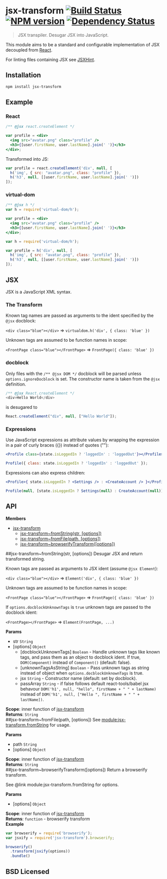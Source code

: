 # jsx-transform [![Build Status](http://img.shields.io/travis/alexmingoia/jsx-transform.svg?style=flat)](http://travis-ci.org/alexmingoia/jsx-transform) [![NPM version](http://img.shields.io/npm/v/jsx-transform.svg?style=flat)](https://npmjs.org/package/jsx-transform) [![Dependency Status](http://img.shields.io/david/alexmingoia/jsx-transform.svg?style=flat)](http://david-dm.org/alexmingoia/jsx-transform)

> JSX transpiler. Desugar JSX into JavaScript.

This module aims to be a standard and configurable implementation of JSX
decoupled from [React](https://github.com/facebook/react).

For linting files containing JSX see
[JSXHint](https://github.com/STRML/JSXHint).

## Installation

```sh
npm install jsx-transform
```

## Example

### React

```jsx
/** @jsx react.createElement */

var profile = <div>
  <img src="avatar.png" class="profile" />
  <h3>{[user.firstName, user.lastName].join(' ')}</h3>
</div>;
```

Transformed into JS:

```javascript
var profile = react.createElement('div', null, [
  h('img', { src: "avatar.png", class: "profile" }),
  h('h3', null, [[user.firstName, user.lastName].join(' ')])
]);
```

### virtual-dom

```jsx
/** @jsx h */
var h = require('virtual-dom/h');

var profile = <div>
  <img src="avatar.png" class="profile" />
  <h3>{[user.firstName, user.lastName].join(' ')}</h3>
</div>;
```

```javascript
var h = require('virtual-dom/h');

var profile = h('div', null, [
  h('img', { src: "avatar.png", class: "profile" }),
  h('h3', null, [[user.firstName, user.lastName].join(' ')])
]);
```

## JSX

JSX is a JavaScript XML syntax.

### The Transform

Known tag names are passed as arguments to the ident specified by the `@jsx`
docblock:

`<div class="blue"></div>` => `virtualdom.h('div', { class: 'blue' })`

Unknown tags are assumed to be function names in scope:

`<FrontPage class="blue"></FrontPage>` => `FrontPage({ class: 'blue' })`

### docblock

Only files with the `/** @jsx DOM */` docblock will be parsed unless
`options.ignoreDocblock` is set. The constructor name is taken from the `@jsx`
definition.

```javascript
/** @jsx React.createElement */
<div>Hello World</div>
```

is desugared to

```javascript
React.createElement("div", null, ["Hello World"]);
```

### Expressions

Use JavaScript expressions as attribute values by wrapping the expression in a
pair of curly braces ({}) instead of quotes (""):

```jsx
<Profile class={state.isLoggedIn ? 'loggedIn' : 'loggedOut'}></Profile>
```

```javascript
Profile({ class: state.isLoggedIn ? 'loggedIn' : 'loggedOut' });
```

Expressions can also express children:

```jsx
<Profile>{ state.isLoggedIn ? <Settings /> : <CreateAccount /> }</Profile>
```

```javascript
Profile(null, [state.isLoggedIn ? Settings(null) : CreateAccount(null)]);
```

## API
**Members**

* [jsx-transform](#module_jsx-transform)
  * [jsx-transform~fromString(str, [options])](#module_jsx-transform..fromString)
  * [jsx-transform~fromFile(path, [options])](#module_jsx-transform..fromFile)
  * [jsx-transform~browserifyTransform([options])](#module_jsx-transform..browserifyTransform)

<a name="module_jsx-transform..fromString"></a>
##jsx-transform~fromString(str, [options])
Desugar JSX and return transformed string.

Known tags are passed as arguments to JSX ident (assume
`@jsx Element`):

  `<div class="blue"></div>` => `Element('div', { class: 'blue' })`

Unknown tags are assumed to be function names in scope:

  `<FrontPage class="blue"></FrontPage>` => `FrontPage({ class: 'blue' })`

If `options.docblockUnknownTags` is `true` unknown tags are passed to the
docblock ident:

  `<FrontPage></FrontPage>` => `Element(FrontPage, ...)`

**Params**

- str `String`  
- \[options\] `Object`  
  - \[docblockUnknownTags\] `Boolean` - Handle unknown tags like
known tags, and pass them as an object to docblock ident. If true,
`DOM(Component)` instead of `Component()` (default: false).  
  - \[unknownTagsAsString\] `Boolean` - Pass unknown tags as string
instead of object when `options.docblockUnknownTags` is true.  
  - jsx `String` - Constructor name (default: set by docblock).  
  - passArray `String` - if false follows default react-tools/babel jsx behavour
`DOM('h1', null, "hello", firstName + " " + lastName)` instead of
`DOM('h1', null, ["Hello ", firstName + " " + lastName])`.  

**Scope**: inner function of [jsx-transform](#module_jsx-transform)  
**Returns**: `String`  
<a name="module_jsx-transform..fromFile"></a>
##jsx-transform~fromFile(path, [options])
See [module:jsx-transform.fromString](module:jsx-transform.fromString) for usage.

**Params**

- path `String`  
- \[options\] `Object`  

**Scope**: inner function of [jsx-transform](#module_jsx-transform)  
**Returns**: `String`  
<a name="module_jsx-transform..browserifyTransform"></a>
##jsx-transform~browserifyTransform([options])
Return a browserify transform.

See @link module:jsx-transform.fromString for options.

**Params**

- \[options\] `Object`  

**Scope**: inner function of [jsx-transform](#module_jsx-transform)  
**Returns**: `function` - browserify transform  
**Example**  
```javascript
var browserify = require('browserify');
var jsxify = require('jsx-transform').browserify;

browserify()
  .transform(jsxify(options))
  .bundle()
```



## BSD Licensed

[0]: https://github.com/facebook/react/
[1]: https://github.com/STRML/JSXHint/
